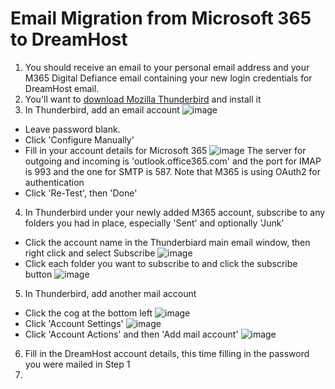 # Email Migration from Microsoft 365 to DreamHost

1) You should receive an email to your personal email address and your M365 Digital Defiance email containing your new login credentials for DreamHost email.
2) You'll want to [download Mozilla Thunderbird](https://www.thunderbird.net/en-US/download/) and install it
3) In Thunderbird, add an email account
    ![image](https://github.com/Digital-Defiance/Digital-Defiance/assets/3766240/53f221d6-c902-4ad7-a90a-cd9dafaadff2)
  * Leave password blank.
  * Click 'Configure Manually'
  * Fill in your account details for Microsoft 365
    ![image](https://github.com/Digital-Defiance/Digital-Defiance/assets/3766240/4d2d61a1-5b51-486d-bb6f-ce1d3c93573e)
    The server for outgoing and incoming is 'outlook.office365.com' and the port for IMAP is 993 and the one for SMTP is 587.
    Note that M365 is using OAuth2 for authentication
  * Click 'Re-Test', then 'Done'
4) In Thunderbird under your newly added M365 account, subscribe to any folders you had in place, especially 'Sent' and optionally 'Junk'
  * Click the account name in the Thunderbiard main email window, then right click and select Subscribe
    ![image](https://github.com/Digital-Defiance/Digital-Defiance/assets/3766240/cca1ddab-2fef-46d1-818a-0dad093f2b20)
  * Click each folder you want to subscribe to and click the subscribe button
    ![image](https://github.com/Digital-Defiance/Digital-Defiance/assets/3766240/fb106dec-0923-4b5e-aa0c-24f82b21c15c)
5) In Thunderbird, add another mail account
* Click the cog at the bottom left
     ![image](https://github.com/Digital-Defiance/Digital-Defiance/assets/3766240/25c3f14e-abd3-4677-8e82-827b9c174e42)
* Click 'Account Settings'
     ![image](https://github.com/Digital-Defiance/Digital-Defiance/assets/3766240/878e402f-abcc-4d1c-9338-d1e182f0bfa6)
* Click 'Account Actions' and then 'Add mail account'
     ![image](https://github.com/Digital-Defiance/Digital-Defiance/assets/3766240/819a3608-9e4a-4f51-b902-0ce08f38c32c)

6) Fill in the DreamHost account details, this time filling in the password you were mailed in Step 1
7) 
